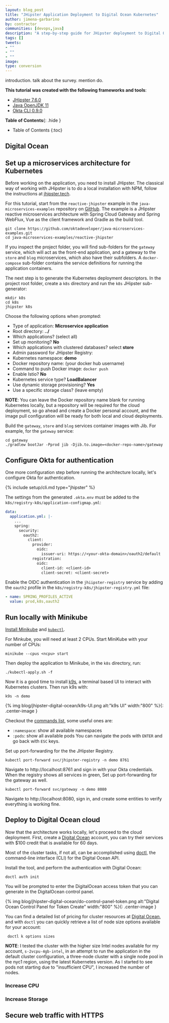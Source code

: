 ```yaml
---
layout: blog_post
title: "JHipster Application Deployment to Digital Ocean Kubernetes"
author: jimena-garbarino
by: contractor
communities: [devops,java]
description: "A step-by-step guide for JHipster deployment to Digital Ocean cloud"
tags: []
tweets:
- ""
- ""
- ""
image:
type: conversion
---
```


introduction. talk about the survey. mention do.

**This tutorial was created with the following frameworks and tools**:
- [JHipster 7.6.0](https://www.jhipster.tech/installation/)
- [Java OpenJDK 11](https://jdk.java.net/java-se-ri/11)
- [Okta CLI 0.9.0](https://cli.okta.com)


**Table of Contents**{: .hide }
* Table of Contents
{:toc}



## Digital Ocean

## Set up a microservices architecture for Kubernetes

Before working on the application, you need to install JHipster. The classical way of working with JHipster is to do a local installation with NPM, follow the instructions at [jhipster.tech](https://www.jhipster.tech/installation/#local-installation-with-npm-recommended-for-normal-users).

For this tutorial, start from the `reactive-jhipster` example in the `java-microservices-examples` repository on [GitHub](https://github.com/oktadeveloper/java-microservices-examples). The example is a JHipster  reactive microservices architecture with Spring Cloud Gateway and Spring WebFlux, Vue as the client framework and Gradle as the build tool.

```shell
git clone https://github.com/oktadeveloper/java-microservices-examples.git
cd java-microservices-examples/reactive-jhipster
```
If you inspect the project folder, you will find sub-folders for the `gateway` service, which will act as the front-end application, and a gateway to the `store` and `blog` microservices, which also have their subfolders. A `docker-compose` sub-folder contains the service definitions for running the application containers.

The next step is to generate the Kubernetes deployment descriptors. In the project root folder, create a `k8s` directory and run the `k8s` JHipster sub-generator:

```shell
mkdir k8s
cd k8s
jhipster k8s
```

Choose the following options when prompted:

- Type of application: **Microservice application**
- Root directory: **../**
- Which applications? (select all)
- Set up monitoring? **No**
- Which applications with clustered databases? select **store**
- Admin password for JHipster Registry: <generate one>
- Kubernetes namespace: **demo**
- Docker repository name: (your docker hub username)
- Command to push Docker image: `docker push`
- Enable Istio? **No**
- Kubernetes service type? **LoadBalancer**
- Use dynamic storage provisioning? **Yes**
- Use a specific storage class? (leave empty)


**NOTE**: You can leave the Docker repository name blank for running Kubernetes locally, but a repository will be required for the cloud deployment, so go ahead and create a Docker personal account, and the image pull configuration will be ready for both local and cloud deployments.


Build the `gateway`, `store` and `blog` services container images with Jib. For example, for the `gateway` service:

```shell
cd gateway
./gradlew bootJar -Pprod jib -Djib.to.image=<docker-repo-name>/gateway
```

## Configure Okta for authentication

One more configuration step before running the architecture locally, let's configure Okta for authentication.

{% include setup/cli.md type="jhipster" %}

The settings from the generated `.okta.env` must be added to the `k8s/registry-k8s/application-configmap.yml`:

```yml
data:
  application.yml: |-
    ...
    spring:
      security:
        oauth2:
          client:
            provider:
              oidc:
                issuer-uri: https://<your-okta-domain>/oauth2/default
            registration:
              oidc:
                client-id: <client-id>
                client-secret: <client-secret>
```

Enable the OIDC authentication in the `jhiipster-registry` service by adding the `oauth2` profile in the `k8s/registry-k8s/jhipster-registry.yml` file:

```yml
- name: SPRING_PROFILES_ACTIVE
  value: prod,k8s,oauth2
```

## Run locally with Minikube

[Install Minikube](https://minikube.sigs.k8s.io/docs/start/) and [`kubectl`](https://kubernetes.io/docs/tasks/tools/).

For Minkube, you will need at least 2 CPUs. Start MiniKube with your number of CPUs:

```shell
minikube --cpus <ncpu> start
```
Then deploy the application to Minikube, in the `k8s` directory, run:

```shell
./kubectl-apply.sh -f
```
Now it is a good time to install [k9s](https://k9scli.io/topics/install/), a terminal based UI to interact with Kubernetes clusters. Then run k9s with:

```shell
k9s -n demo
```

{% img blog/jhipster-digital-ocean/k9s-UI.png alt:"k9s UI" width:"800" %}{: .center-image }

Checkout the [commands list](https://k9scli.io/topics/commands/), some useful ones are:
- `:namespace`: show all available namespaces
- `:pods`: show all available pods
You can navigate the pods with `ENTER` and go back with `ESC` keys.

Set up port-forwarding for the the JHipster Registry.

```shell
kubectl port-forward svc/jhipster-registry -n demo 8761
```

Navigate to http://localhost:8761 and sign in with your Okta credentials. When the registry shows all services in green, Set up port-forwarding for the gateway as well.

```shell
kubectl port-forward svc/gateway -n demo 8080
```

Navigate to http://localhost:8080, sign in, and create some entities to verify everything is working fine.


## Deploy to Digital Ocean cloud

Now that the architecture works locally, let's proceed to the cloud deployment. First, create a [Digital Ocean](https://cloud.digitalocean.com/registrations/new) account, you can try their services with $100 credit that is available for 60 days.

Most of the cluster tasks, if not all, can be accomplished using [doctl](https://github.com/digitalocean/doctl#installing-doctl), the command-line interface (CLI) for the Digital Ocean API.

Install the tool, and perform the authentication with Digital Ocean:

```shell
doctl auth init
```
You will be prompted to enter the DigitalOcean access token that you can generate in the DigitalOcean control panel.

{% img blog/jhipster-digital-ocean/do-control-panel-token.png alt:"Digital Ocean Control Panel for Token Create" width:"800" %}{: .center-image }

You can find a detailed list of pricing for cluster resources at [Digital Ocean](https://docs.digitalocean.com/products/kubernetes/),  and with `doctl` you can quickly retrieve a list of node size options available for your account:

```shell
 doctl k options sizes
 ```

 **NOTE**: I tested the cluster with the higher size Intel nodes available for my account, `s-2vcpu-4gb-intel`, in an attempt to run the application in the default cluster configuration, a three-node cluster with a single node pool in the nyc1 region, using the latest Kubernetes version. As I started to see pods not starting due to "insufficient CPU", I increased the number of nodes.




### Increase CPU
### Increase Storage

## Secure web traffic with HTTPS
